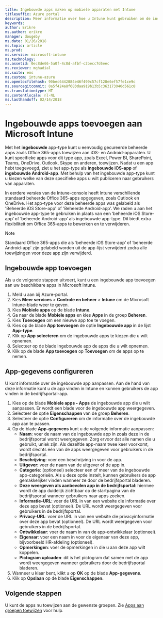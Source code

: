 ```yaml
---
title: Ingebouwde apps maken op mobiele apparaten met Intune
titlesuffix: Azure portal
description: Meer informatie over hoe u Intune kunt gebruiken om de installatie van ingebouwde apps op mobiele apparaten te vereenvoudigen.
keywords: 
author: Erikre
ms.author: erikre
manager: dougeby
ms.date: 01/26/2018
ms.topic: article
ms.prod: 
ms.service: microsoft-intune
ms.technology: 
ms.assetid: 0ec8de66-5a0f-4c8d-afbf-c2becc7d6eec
ms.reviewer: mghadial
ms.suite: ems
ms.custom: intune-azure
ms.openlocfilehash: 90bec6442084e46f499c57cf128e6ef57fe1ce9c
ms.sourcegitcommit: 0a5f424a8f683daa919b13b5c363173040d561c8
ms.translationtype: HT
ms.contentlocale: nl-NL
ms.lasthandoff: 02/14/2018
---
```

# <a name="how-to-add-built-in-apps-to-microsoft-intune"></a>Ingebouwde apps toevoegen aan Microsoft Intune

Met het **ingebouwde** app-type kunt u eenvoudig gecureerde beheerde apps zoals Office 365-apps toewijzen aan iOS- en Android-apparaten. U kunt specifieke apps voor dit type app, zoals Excel, Power BI, SharePoint, Teams, OneDrive, Outlook, Skype en anderen, toewijzen. Nadat u een app hebt toegevoegd, ziet u het app-type als **ingebouwde iOS-app** of **ingebouwde Android-app**. Met behulp van het ingebouwde app-type kunt u kiezen welke van deze specifieke apps u wilt publiceren naar gebruikers van apparaten.

 In eerdere versies van de Intune-console heeft Intune verschillende standaard beheerde Office 365-apps opgegeven, zoals Outlook en OneDrive. Het app-type voor deze beheerde apps was gelabeld als 'Beheerde iOS Store-app' of 'Beheerde Android-app'. We raden u aan het ingebouwde app-type te gebruiken in plaats van een ‘beheerde iOS Store-app’ of ‘beheerde Android-app’ als ingebouwde app-type. Dit biedt extra flexibiliteit om Office 365-apps te bewerken en te verwijderen.

>[!NOTE]
>Standaard Office 365-apps die als ‘beheerde iOS Store-app’ of ‘beheerde Android-app’ zijn gelabeld worden uit de app-lijst verwijderd zodra alle toewijzingen voor deze app zijn verwijderd.

## <a name="add-built-in-app"></a>Ingebouwde app toevoegen

Als u de volgende stappen uitvoert, kunt u een ingebouwde app toevoegen aan uw beschikbare apps in Microsoft Intune.
1.  Meld u aan bij Azure-portal.
2.  Kies **Meer services** > **Controle en beheer** > **Intune** om de Microsoft Intune-blade weer te geven.
3.  Kies **Mobiele apps** op de blade **Intune**.
4.  Ga naar de blade **Mobiele apps** en kies **Apps** in de groep **Beheren**.
5.  Kies **Toevoegen** om een nieuwe app toe te voegen.
6.  Kies op de blade **App toevoegen** de optie **Ingebouwde app** in de lijst **App-type**.
7.  Klik op **App selecteren** om de ingebouwde apps te kiezen die u wilt opnemen.
8.  Selecteer op de blade Ingebouwde app de apps die u wilt opnemen.
9.  Klik op de blade **App toevoegen** op **Toevoegen** om de apps op te nemen.


## <a name="configure-app-information"></a>App-gegevens configureren

U kunt informatie over de ingebouwde app aanpassen. Aan de hand van deze informatie kunt u de app vinden in Intune en kunnen gebruikers de app vinden in de bedrijfsportal-app.
1.  Kies op de blade **Mobiele apps - Apps** de ingebouwde app die u wilt aanpassen. Er wordt een blade voor de ingebouwde app weergegeven.
2.  Selecteer de optie **Eigenschappen** van de groep **Beheren**.
3.  Selecteer de optie **Configureren** om de informatie over de ingebouwde app aan te passen.
4.  Op de blade **App-gegevens** kunt u de volgende informatie aanpassen:
    -   **Naam**: voer de naam van de ingebouwde app in zoals deze in de bedrijfsportal wordt weergegeven. Zorg ervoor dat alle namen die u gebruikt, uniek zijn. Als dezelfde app-naam twee keer voorkomt, wordt slechts één van de apps weergegeven voor gebruikers in de bedrijfsportal.
    -   **Beschrijving**: voer een beschrijving in voor de app. 
    -   **Uitgever**: voer de naam van de uitgever of de app in.
    -   **Categorie**: (optioneel) selecteer een of meer van de ingebouwde app-categorieën. Als u deze optie instelt, kunnen gebruikers de app gemakkelijker vinden wanneer ze door de bedrijfsportal bladeren.
    -   **Deze weergeven als aanbevolen app in de bedrijfsportal**: hiermee wordt de app duidelijk zichtbaar op de startpagina van de bedrijfsportal wanneer gebruikers naar apps zoeken.
    -   **Informatie-URL**: voer de URL in van een website die informatie over deze app bevat (optioneel). De URL wordt weergegeven voor gebruikers in de bedrijfsportal.
    -   **Privacy-URL**: voer de URL in van een website die privacyinformatie over deze app bevat (optioneel). De URL wordt weergegeven voor gebruikers in de bedrijfsportal.
    -   **Ontwikkelaar**: voer de naam in van de app-ontwikkelaar (optioneel).
    -   **Eigenaar**: voer een naam in voor de eigenaar van deze app, bijvoorbeeld HR-afdeling (optioneel).
    -   **Opmerkingen**: voer de opmerkingen in die u aan deze app wilt koppelen.
    -   **Pictogram uploaden**: dit is het pictogram dat samen met de app wordt weergegeven wanneer gebruikers door de bedrijfsportal bladeren.
3.  Wanneer u klaar bent, klikt u op **OK** op de blade **App-gegevens**.
4.  Klik op **Opslaan** op de blade **Eigenschappen**.

## <a name="next-steps"></a>Volgende stappen

U kunt de apps nu toewijzen aan de gewenste groepen. Zie [Apps aan groepen toewijzen](apps-deploy.md) voor hulp.
